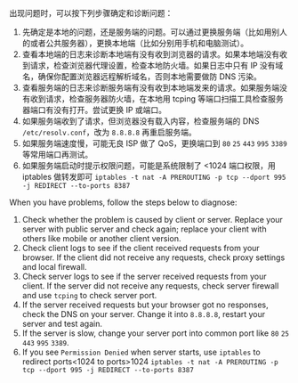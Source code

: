 出现问题时，可以按下列步骤确定和诊断问题：

1. 先确定是本地的问题，还是服务端的问题。可以通过更换服务端（比如用别人的或者公共服务器），更换本地端（比如分别用手机和电脑测试）。
2. 查看本地端的日志来诊断本地端有没有收到浏览器的请求。如果本地端没有收到请求，检查浏览器代理设置，检查本地防火墙。如果日志中只有 IP 没有域名，确保你配置浏览器远程解析域名，否则本地需要做防 DNS 污染。
3. 查看服务端的日志来诊断服务端有没有收到本地端发来的请求。如果服务端没有收到请求，检查服务器防火墙，在本地用 tcping 等端口扫描工具检查服务器端口有没有打开。尝试更换 IP 或端口。
4. 如果服务端收到了请求，但浏览器没有载入内容，检查服务端的 DNS `/etc/resolv.conf`，改为 `8.8.8.8` 再重启服务端。
5. 如果服务端速度慢，可能无良 ISP 做了 QoS，更换端口到 `80` `25` `443` `995` `3389` 等常用端口再测试。
6. 如果服务端启动时提示权限问题，可能是系统限制了 <1024 端口权限，用 iptables 做转发即可 `iptables -t nat -A PREROUTING -p tcp --dport 995 -j REDIRECT --to-ports 8387`

When you have problems, follow the steps below to diagnose:

1. Check whether the problem is caused by client or server. Replace your server with public server and check again; replace your client with others like mobile or another client version.
2. Check client logs to see if the client received requests from your browser. If the client did not receive any requests, check proxy settings and local firewall.
3. Check server logs to see if the server received requests from your client. If the server did not receive any requests, check server firewall and use `tcping` to check server port.
4. If the server received requests but your browser got no responses, check the DNS on your server. Change it into `8.8.8.8`, restart your server and test again.
5. If the server is slow, change your server port into common port like `80` `25` `443` `995` `3389`.
6. If you see `Permission Denied` when server starts, use `iptables` to redirect ports<1024 to ports>1024 `iptables -t nat -A PREROUTING -p tcp --dport 995 -j REDIRECT --to-ports 8387`